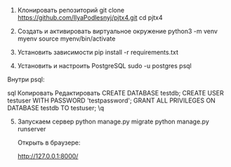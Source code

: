 1. Клонировать репозиторий 
git clone https://github.com/IlyaPodlesnyj/pjtx4.git
cd pjtx4

2. Создать и активировать виртуальное окружение
python3 -m venv myenv
source myenv/bin/activate

3. Установить зависимости
pip install -r requirements.txt

4. Установить и настроить PostgreSQL
sudo -u postgres psql

  Внутри psql:

sql
Копировать
Редактировать
CREATE DATABASE testdb;
CREATE USER testuser WITH PASSWORD 'testpassword';
GRANT ALL PRIVILEGES ON DATABASE testdb TO testuser;
\q

5. Запускаем сервер
   python manage.py migrate
   python manage.py runserver

   Открыть в браузере:

   http://127.0.0.1:8000/
